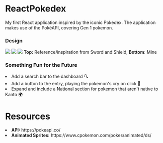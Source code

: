 # ReactPokedex 

My first React application inspired by the iconic Pokedex. The application makes use of the PokéAPI, covering Gen 1 pokemon.

<p></p>

### Design
<img src="/pokedex/demo/Pokédex_entry_SS.png"/>
<img src="/pokedex/demo/dash_mine.gif"/>
<img src="/pokedex/demo/pikachu_entry_mine.gif"/>
<b>Top:</b> Reference/inspiration from Sword and Shield, <b>Bottom:</b> Mine 

<p></p>

### Something Fun for the Future

<li> Add a search bar to the dashboard 🔍</li>
<li>Add a button to the entry, playing the pokemon's cry on click 📢</li>
<li>Expand and include a National section for pokemon that aren't native to Kanto 🌍</li>


# Resources 

<li><b>API:</b> https://pokeapi.co/</li>
<li><b>Animated Sprites:</b> https://www.cpokemon.com/pokes/animated/ds/</li>

